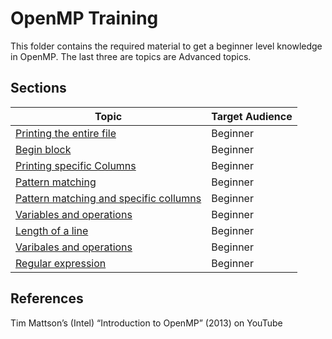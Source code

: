 # OpenMP Training
This folder contains the required material to get a beginner level knowledge in OpenMP. The last three are topics are Advanced topics.

## Sections

| Topic                                                                 | Target Audience       |
| --------------------------------------------------------------------- | --------------------- |
| [Printing the entire file](01.md)                         | Beginner              |
| [Begin block](02.md)                         | Beginner              |
| [Printing specific Columns](03.md)                                | Beginner              |
| [Pattern matching ](04.md)				| Beginner              |
| [Pattern matching and specific collumns](05.md)                              | Beginner              |
| [Variables and operations](06.md)                                            | Beginner              |
| [Length of a line](07.md)                                    | Beginner              |
| [Varibales and operations](08.md)                                          | Beginner              |
| [Regular expression ](09.md)                                   | Beginner              |


## References
Tim Mattson’s (Intel) “Introduction to OpenMP” (2013) on YouTube

